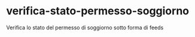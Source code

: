 # verifica-stato-permesso-soggiorno
Verifica lo stato del permesso di soggiorno sotto forma di feeds
